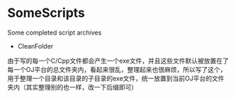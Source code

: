 # SomeScripts
Some completed script archives

+ CleanFolder

由于写的每一个C/Cpp文件都会产生一个exe文件，并且这些文件默认被放置在了每一个OJ平台的总文件夹内，看起来很乱，整理起来也很麻烦，所以写了这个，用于整理一个目录和该目录的子目录的exe文件，统一放置到当前OJ平台的文件夹内（其实整理别的也一样，改一下后缀即可）
